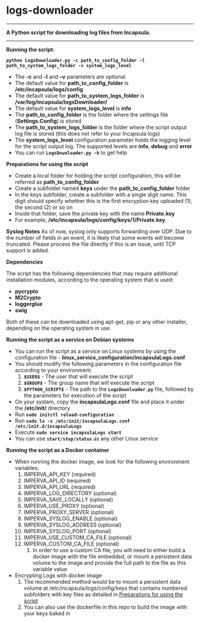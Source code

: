 # logs-downloader

----------
**A Python script for downloading log files from Incapsula.**

----------


**Running the script:**

**`python LogsDownloader.py -c path_to_config_folder -l path_to_system_logs_folder -v system_logs_level`**

 - The **-c** and **-l** and **–v** parameters are optional
 - The default value for **path_to_config_folder** is **/etc/incapsula/logs/config**
 - The default value for **path_to_system_logs_folder** is **/var/log/incapsula/logsDownloader/**
 - The default value for **system_logs_level** is **info**
 - The **path_to_config_folder** is the folder where the settings file (**Settings.Config**) is stored
 - The **path_to_system_logs_folder** is the folder where the script output log file is stored (this does not refer to your Incapsula logs)
 - The **system_logs_level** configuration parameter holds the logging level for the script output log. The supported levels are **info**, **debug** and **error**
 - You can run **`LogsDownloader.py -h`** to get help

**Preparations for using the script**

 - Create a local folder for holding the script configuration, this will be referred as **path_to_config_folder**
 - Create a subfolder named **keys** under the **path_to_config_folder** folder 
 - In the keys subfolder, create a subfolder with a single digit name. This digit should specify whether this is the first encryption key uploaded (1), the second (2) or so on
 - Inside that folder, save the private key with the name **Private.key**
 - For example, **/etc/incapsula/logs/config/keys/1/Private.key**

**Syslog Notes**
As of now, syslog only supports forwarding over UDP. Due to the number of fields in an event, it is likely that some events will become truncated. Please process the file directly if this is an issue, until TCP support is added.

**Dependencies**

The script has the following dependencies that may require additional installation modules, according to the operating system that is used:
 - **pycrypto**
 - **M2Crypto**
 - **loggerglue**
 - **swig**

Both of these can be downloaded using apt-get, pip or any other installer, depending on the operating system in use.

**Running the script as a service on Debian systems** 

 - You can run the script as a service on Linux systems by using the configuration file - **linux_service_configuration/incapsulaLogs.conf**
 -  You should modify the following parameters in the configuration file according to your environment: 
	 1. **`$USER$`** - The user that will execute the script
	 2. **`$GROUP$`** - The group name that will execute the script
	 3. **`$PYTHON_SCRIPT$`** - The path to the **`LogsDownloader.py`** file, followed by the parameters for execution of the script
 - On your system, copy the **incapsulaLogs.conf** file and place it under the **/etc/init/** directory
 - Run **`sudo initctl reload-configuration`** 
 - Run **`sudo ln -s /etc/init/incapsulaLogs.conf /etc/init.d/incapsulaLogs`**
 - Execute **`sudo service incapsulaLogs start`** 
 - You can use **`start/stop/status`** as any other Linux service

 **Running the script as a Docker container**

 - When running the docker image, we look for the following environment variables:
	1. IMPERVA_API_KEY (required)
	1. IMPERVA_API_ID (required)
	1. IMPERVA_API_URL (required)
	1. IMPERVA_LOG_DIRECTORY (optional)
	1. IMPERVA_SAVE_LOCALLY (optional)
	1. IMPERVA_USE_PROXY (optional)
	1. IMPERVA_PROXY_SERVER (optional)
	1. IMPERVA_SYSLOG_ENABLE (optional)
	1. IMPERVA_SYSLOG_ADDRESS (optional)
	1. IMPERVA_SYSLOG_PORT (optional)
	1. IMPERVA_USE_CUSTOM_CA_FILE (optional)
	1. IMPERVA_CUSTOM_CA_FILE (optional)
		1. In order to use a custom CA file, you will need to either build a docker image with the file embedded, or mount a persistent data volume to the image and provide the full path to the file as this variable value
- Encrypting Logs with docker image
	1. The recommended method would be to mount a persistent data volume at /etc/incapsula/logs/config/keys that contains numbered subfolders with key files as detailed in [Preparations for using the script](#preparations-for-using-the-script)
	1. You can also use the dockerfile in this repo to build the image with your keys baked in